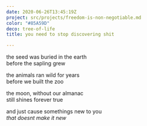 ```yaml
---
date: 2020-06-26T13:45:19Z
project: src/projects/freedom-is-non-negotiable.md
color: "#85A59D"
deco: tree-of-life
title: you need to stop discovering shit

---
```

the seed was buried in the earth  
before the sapling grew

the animals ran wild for years  
before we built the zoo

the moon, without our almanac  
still shines forever true

and just cause somethings new to you  
_that doesnt make it new_
